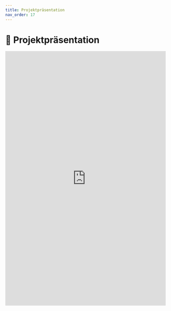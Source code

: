 ```yaml
---
title: Projektpräsentation
nav_order: 17
---
```


# 📄 Projektpräsentation

<iframe
  src="https://screwyt.github.io/vocapp/docs/00_assets/presentation_web.pdf"
  width="100%"
  height="800px"
  style="border:none;">
  Sollte die Präsentation nicht angezeigt werden, nutze den Link unten. 
  <a href="https://github.com/SCREWYT/vocapp/blob/main/docs/00_assets/presentation_web.pdf" width="100%" height="800px">
    Direkt zur Präsentation
  </a>
</iframe>

